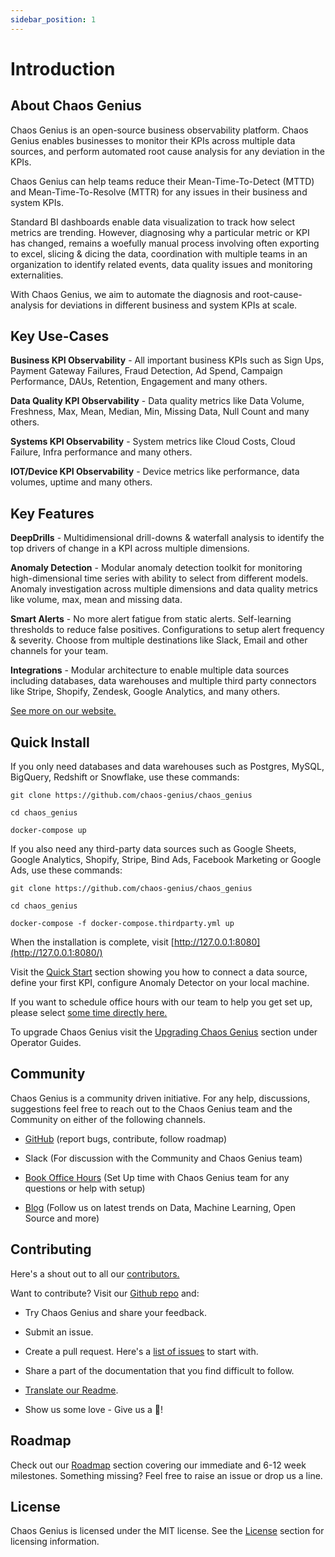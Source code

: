 ```yaml
---
sidebar_position: 1
---
```


# Introduction

## About Chaos Genius

Chaos Genius is an open-source business observability platform. Chaos Genius enables businesses to monitor their KPIs across multiple data sources, and perform automated root cause analysis for any deviation in the KPIs. 

Chaos Genius can help teams reduce their Mean-Time-To-Detect (MTTD) and Mean-Time-To-Resolve (MTTR) for any issues in their business and system KPIs. 

Standard BI dashboards enable data visualization to track how select metrics are trending. However, diagnosing why a particular metric or KPI has changed, remains a woefully manual process involving often exporting to excel, slicing & dicing the data, coordination with multiple teams in an organization to identify related events, data quality issues and monitoring externalities. 

With Chaos Genius, we aim to automate the diagnosis and root-cause-analysis for deviations in different business and system KPIs at scale. 


## Key Use-Cases

**Business KPI Observability**  - All important business KPIs such as Sign Ups, Payment Gateway Failures, Fraud Detection, Ad Spend, Campaign Performance, DAUs, Retention, Engagement and many others. 

**Data Quality KPI Observability** - Data quality metrics like Data Volume, Freshness, Max, Mean, Median, Min, Missing Data, Null Count and many others. 

**Systems KPI Observability** - System metrics like Cloud Costs, Cloud Failure, Infra performance and many others. 

**IOT/Device KPI Observability** - Device metrics like performance, data volumes, uptime and many others. 


## Key Features

**DeepDrills** - Multidimensional drill-downs & waterfall analysis to identify the top drivers of change in a KPI across multiple dimensions. 

**Anomaly Detection** - Modular anomaly detection toolkit for monitoring high-dimensional time series with ability to select from different models. Anomaly investigation across multiple dimensions and data quality metrics like volume, max, mean and missing data. 

**Smart Alerts** - No more alert fatigue from static alerts. Self-learning thresholds to reduce false positives. Configurations to setup alert frequency & severity. Choose from multiple destinations like Slack, Email and other channels for your team.

**Integrations** - Modular architecture to enable multiple data sources including databases, data warehouses and multiple third party connectors like Stripe, Shopify, Zendesk, Google Analytics, and many others.

[See more on our website.](https://chaosgenius.io/)


## Quick Install

If you only need databases and data warehouses such as Postgres, MySQL, BigQuery, Redshift or Snowflake, use these commands:

```
git clone https://github.com/chaos-genius/chaos_genius

cd chaos_genius

docker-compose up
```

If you also need any third-party data sources such as Google Sheets, Google Analytics, Shopify, Stripe, Bind Ads, Facebook Marketing or Google Ads, use these commands:
```
git clone https://github.com/chaos-genius/chaos_genius

cd chaos_genius

docker-compose -f docker-compose.thirdparty.yml up
```

When the installation is complete, visit [http://127.0.0.1:8080](http://127.0.0.1:8080/)

Visit the [Quick Start](/Quick_Start/install.md) section showing you how to connect a data source, define your first KPI, configure Anomaly Detector on your local machine. 

If you want to schedule office hours with our team to help you get set up, please select [some time directly here.](https://calendly.com/chaosgenius/30min)

To upgrade Chaos Genius visit the [Upgrading Chaos Genius](/docs/Operator_Guides/Upgrading-Chaos-Genius) section under Operator Guides.
## Community

Chaos Genius is a community driven initiative. For any help, discussions, suggestions feel free to reach out to the Chaos Genius team and the Community on either of the following channels. 

-   [GitHub](https://github.com/chaos-genius/.github) (report bugs, contribute, follow roadmap)

-   Slack (For discussion with the Community and Chaos Genius team)

-   [Book Office Hours](https://calendly.com/chaosgenius/30min) (Set Up time with Chaos Genius team for any questions or help with setup)

-   [Blog](https://chaosgenius.io/blog/) (Follow us on latest trends on Data, Machine Learning, Open Source and more)

## Contributing

Here's a shout out to all our [contributors.](https://github.com/chaos-genius/chaos_genius#contributors-)

Want to contribute? Visit our [Github repo](https://github.com/chaos-genius) and:

-   Try Chaos Genius and share your feedback.

-   Submit an issue. 

-   Create a pull request. Here's a [list of issues](https://github.com/chaos-genius/chaos_genius/issues) to start with.

-   Share a part of the documentation that you find difficult to follow.

-   [Translate our Readme](https://github.com/chaos-genius/.github/blob/main/README.md).

-   Show us some love - Give us a 🌟!



## Roadmap

Check out our [Roadmap](/Roadmap/roadmap.md) section covering our immediate and 6-12 week milestones. Something missing? Feel free to raise an issue or drop us a line.

## License

Chaos Genius is licensed under the MIT license. See the [License](/License/license.md) section for licensing information.

